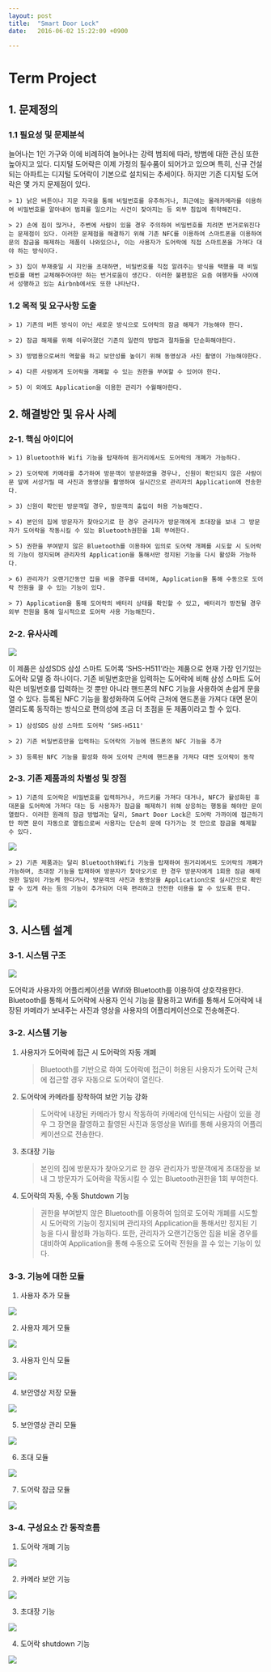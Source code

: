 ```yaml
---
layout: post
title:  "Smart Door Lock"
date:   2016-06-02 15:22:09 +0900

---
```



# Term Project



## 1. 문제정의



### 1.1	필요성 및 문제분석



늘어나는 1인 가구와 이에 비례하여 늘어나는 강력 범죄에 따라, 방범에 대한 관심 또한 높아지고 있다. 디지털 도어락은 이제 가정의 필수품이 되어가고 있으며 특히, 신규 건설되는 아파트는 디지털 도어락이 기본으로 설치되는 추세이다. 하지만 기존 디지털 도어락은 몇 가지 문제점이 있다.

	> 1) 낡은 버튼이나 지문 자국을 통해 비밀번호를 유추하거나, 최근에는 몰래카메라를 이용하여 비밀번호를 알아내어 범죄를 일으키는 사건이 잦아지는 등 외부 침입에 취약해진다.

	> 2) 손에 짐이 많거나, 주변에 사람이 있을 경우 주의하여 비밀번호를 치려면 번거로워진다는 문제점이 있다. 이러한 문제점을 해결하기 위해 기존 NFC를 이용하여 스마트폰을 이용하여 문의 잠금을 해제하는 제품이 나와있으나, 이는 사용자가 도어락에 직접 스마트폰을 가져다 대야 하는 방식이다.

	> 3) 집이 부재중일 시 지인을 초대하면, 비밀번호를 직접 알려주는 방식을 택했을 때 비밀번호를 매번 교체해주어야만 하는 번거로움이 생긴다. 이러한 불편함은 요즘 여행자들 사이에서 성행하고 있는 Airbnb에서도 또한 나타난다.




### 1.2 목적 및 요구사항 도출



	> 1) 기존의 버튼 방식이 아닌 새로운 방식으로 도어락의 잠금 해제가 가능해야 한다.

	> 2) 잠금 해제를 위해 이루어졌던 기존의 일련의 방법과 절차들을 단순화해야한다.

	> 3) 방범용으로써의 역할을 하고 보안성를 높이기 위해 동영상과 사진 촬영이 가능해야한다.

	> 4) 다른 사람에게 도어락을 개폐할 수 있는 권한을 부여할 수 있어야 한다.

	> 5) 이 외에도 Application을 이용한 관리가 수월해야한다.




## 2. 해결방안 및 유사 사례



### 2-1. 핵심 아이디어



	> 1) Bluetooth와 Wifi 기능을 탑재하여 원거리에서도 도어락의 개폐가 가능하다.

	> 2) 도어락에 카메라를 추가하여 방문객이 방문하였을 경우나, 신원이 확인되지 않은 사람이 문 앞에 서성거릴 때 사진과 동영상을 촬영하여 실시간으로 관리자의 Application에 전송한다.

	> 3) 신원이 확인된 방문객일 경우, 방문객의 출입이 허용 가능해진다.

	> 4) 본인의 집에 방문자가 찾아오기로 한 경우 관리자가 방문객에게 초대장을 보내 그 방문자가 도어락을 작동시킬 수 있는 Bluetooth권한을 1회 부여한다.

	> 5) 권한을 부여받지 않은 Bluetooth를 이용하여 임의로 도어락 개폐를 시도할 시 도어락의 기능이 정지되며 관리자의 Application을 통해서만 정지된 기능을 다시 활성화 가능하다.

	> 6) 관리자가 오랜기간동안 집을 비울 경우를 대비해, Application을 통해 수동으로 도어락 전원을 끌 수 있는 기능이 있다.

	> 7) Application을 통해 도어락의 배터리 상태를 확인할 수 있고, 배터리가 방전될 경우 외부 전원을 통해 일시적으로 도어락 사용 가능해진다.




### 2-2. 유사사례



![](http://www.samsungsds-nss.com/ko/solution/country/ddl/img/SHS-h511_001.jpg)

이 제품은 삼성SDS 삼성 스마트 도어록 ‘SHS-H511‘라는 제품으로 현재 가장 인기있는 도어락 모델 중 하나이다. 기존 비밀번호만을 입력하는 도어락에 비해 삼성 스마트 도어락은 비밀번호를 입력하는 것 뿐만 아니라 핸드폰의 NFC 기능을 사용하여 손쉽게 문을 열 수 있다. 등록된 NFC 기능을 활성화하여 도어락 근처에 핸드폰을 가져다 대면 문이 열리도록 동작하는 방식으로 편의성에 조금 더 초점을 둔 제품이라고 할 수 있다.

	> 1) 삼성SDS 삼성 스마트 도어락 ‘SHS-H511'

	> 2) 기존 비밀번호만을 입력하는 도어락의 기능에 핸드폰의 NFC 기능을 추가

	> 3) 등록된 NFC 기능을 활성화 하여 도어락 근처에 핸드폰을 가져다 대면 도어락이 동작

### 2-3. 기존 제품과의 차별성 및 장점



	> 1) 기존의 도어락은 비밀번호를 입력하거나, 카드키를 가져다 대거나, NFC가 활성화된 휴대폰을 도어락에 가져다 대는 등 사용자가 잠금을 해제하기 위해 상응하는 행동을 해야만 문이 열렸다. 이러한 원래의 잠금 방법과는 달리, Smart Door Lock은 도어락 가까이에 접근하기만 하면 문이 자동으로 열림으로써 사용자는 단순히 문에 다가가는 것 만으로 잠금을 해제할 수 있다.

![](https://lh3.googleusercontent.com/-AMFr2D8wkHg/V1h4OalYtVI/AAAAAAABPIo/eYgv6-mZYNQA5gH6gwDBMU1KiWWCQx3UwCL0B/w475-h577-no/%25EA%25B7%25B8%25EB%25A6%25BC1.jpg)

	> 2) 기존 제품과는 달리 Bluetooth와Wifi 기능을 탑재하여 원거리에서도 도어락의 개폐가 가능하며, 초대장 기능을 탑재하여 방문자가 찾아오기로 한 경우 방문자에게 1회용 잠금 해제 권한 일임이 가능케 한다거나, 방문객의 사진과 동영상을 Application으로 실시간으로 확인할 수 있게 하는 등의 기능이 추가되어 더욱 편리하고 안전한 이용을 할 수 있도록 한다.

![](https://lh6.googleusercontent.com/-P16ObHS8vZU/V1h4OqIZkCI/AAAAAAABPIo/rWjKIBYIwDYWtIqGLDT1So-xFOH1aHLAACL0B/w559-h577-no/%25EA%25B7%25B8%25EB%25A6%25BC2.jpg)





## 3. 시스템 설계



### 3-1. 시스템 구조



![](https://lh3.googleusercontent.com/-6IghTG_ewgk/V1QJeQCv80I/AAAAAAAAAA0/RnNwYVdpsiAlPFQ1_eBkuW8yIYeSJwVEwCL0B/w953-h491-no/%25EA%25B5%25AC%25EC%25A1%25B0.png)

도어락과 사용자의 어플리케이션을 Wifi와 Bluetooth를 이용하여 상호작용한다. Bluetooth를 통해서 도어락에 사용자 인식 기능을 활용하고 Wifi를 통해서 도어락에 내장된 카메라가 보내주는 사진과 영상을 사용자의 어플리케이션으로 전송해준다.





### 3-2. 시스템 기능



1) 사용자가 도어락에 접근 시 도어락의 자동 개폐

	> Bluetooth를 기반으로 하여 도어락에 접근이 허용된 사용자가 도어락 근처에 접근할 경우 자동으로 도어락이 열린다.

2) 도어락에 카메라를 장착하여 보안 기능 강화

	> 도어락에 내장된 카메라가 항시 작동하여 카메라에 인식되는 사람이 있을 경우 그 장면을 촬영하고 촬영된 사진과 동영상을 Wifi를 통해 사용자의 어플리케이션으로 전송한다.

3) 초대장 기능

	> 본인의 집에 방문자가 찾아오기로 한 경우 관리자가 방문객에게 초대장을 보내 그 방문자가 도어락을 작동시킬 수 있는 Bluetooth권한을 1회 부여한다.

4) 도어락의 자동, 수동 Shutdown 기능

	> 권한을 부여받지 않은 Bluetooth를 이용하여 임의로 도어락 개폐를 시도할 시 도어락의 기능이 정지되며 관리자의 Application을 통해서만 정지된 기능을 다시 활성화 가능하다. 또한, 관리자가 오랜기간동안 집을 비울 경우를 대비하여 Application을 통해 수동으로 도어락 전원을 끌 수 있는 기능이 있다.





### 3-3. 기능에 대한 모듈



1) 사용자 추가 모듈

![](https://lh3.googleusercontent.com/2A1TXg2MidiWxoV3YyX4bwlTW59OAROgTJcY_o4B8AuoKxkynYrDv_NHCa9dNCZAfJZ-PnBPEneF0v88xaOBYT0uTObkzaCPy-2Fj2zaaoEwiakFsQHPHucavh0PRYddlhwVklcCNHLbDJ6ZbPIgalbw8XgJ-1mGu47tupdO0jzyND-5dEGXnC1g0em3EwLpRXjmdtRsASM200HM6ds3feTwXdfsUeWDsQk6RIjVtUXbemur7li143qMm1FjYIon4vXpjjuahgMCbThi0W17UH6Y3EyCqN-IjYDy0f039OJFBH2KaqL7kRoTfviHND4qqzuHJPxrZ0svme92PxeX0w39PmcstW6ZYp1m0pMyLQj3w5ptMMKRXAZDCNAqpguE_ELvQT5kyaRkCMV5HTTJJT7m8Dc6Zywtlb2JELdD-krs3oAxuB7zeKMFssTyWk1iF3BiCuSLmzHbkTlvR_1NBT5oSgVvk9gZ4o09RxIVNAh88obofE8mes9rQd-NBf3fICpECMCDkS-16I982Eq0nws90WmZrb6aB6J4ELk3z3BtEVRV5a6GT-A7-bBIWlulMN3x-ppydBPYu3sYBPSDD7cFQJ-MHg=w683-h354-no)



2) 사용자 제거 모듈

![](https://lh3.googleusercontent.com/t5D9FC8QGHK84TssAgwzJO-YzB61Y1eWC6elOBWZxZOwyOGQrNh6vX_dljyqVAuXhwQnFKDPm2Hp40vmmONZ9U_mgcY7F6-u8_cx16djNPW8OFqgu6yBjK7SoA1nwHC0Zd93OEDDs9f_-Jh_T8UAaZvvKp5qjjPyD9V6KyRAvNAo4ckj3PPyDwk91ZknKi6acPjnpkoTVKtcjVQfV276iIxzX1BxguCZAhj8IECye7SeKjRri0BnADJmcadOVBn4IwDjMn8UqukKNJqXqCYRB8wWDOQgSX2U8I_HV25rKEkxwu_Ymynm4FyKt8_SYguAq_9iycYo5_DDNYZkbFwLkuL2EUIUUKyrCv_ZV5VbAbqF8FThNRGNXQsfThjQNq9sVCDzR82B38RIBPtV7LxVyDhFJTJaKSAF4IUaeBmMsUhtgzO48j0MFxqvawyp6aYfhXDoqvDcbR-9ihPp0MTSN0IhWb4Hy8XPYBXMPPjoV12UKAL3sBthOW3meVoH1jw90610ecosRPK8CiGQb0Y5jizmPdmmRBukYrWlkHEuVzbJlDMovdu0mdCzQaXGEbtZcceyXdzCIFgUKH70-RMS8dDsagO_Gw=w693-h194-no)


3) 사용자 인식 모듈

![](https://lh3.googleusercontent.com/DXxYYgm7NLMsc5-8d9HZfP1B-5nJEdGSuRNZiWFN2n3PkK_u6Qa4VgsVVdGxygxB5U-OiV7H6f0pINv9GcGjaYr0cej2hwkQtare-FXwv52yfKbEzo68i60KwGFlB14U8gJxknH4ZpuZULxigPMsJal9bbqZJyeDnTwPhZKb4XxcGmZ9ie6TY7KDIITq3Af0QpspzfYDK3_p3YCTFmT9pdQ57vZslr87jV_JmKv9S_Cq-BmmkPYCTHN07ZYX2HCTvAHoyqb2o4RGu2swHvNzbPankBzVAes-ohAgNbETKorc_jF6dQ78nt6lgdbP7jDdmejl4u8nfMyNEvXG5nigLUJsPAg72K5D9jYddFpbG44LQgJC173_7GmAzl_-4qsz-NqKTX1UMFX6D8TItIATAdc9V-TYmDbMn0mHUdtRmfEnSNeCVZVPC02zUQkqYUwAXbroxQweMDs84Wkpxh3u2XVNYgtLVFo-3x9EoQ8kAogoIobDZhWjBbZJW2fZjidAfJ4zr17BkPneRiMZIRIWxWY82Wl5Q_1yVJcMt6CL7LmtDocJ1CYoe8-j2lpGxp4mwjOrrO0vb27lvzyXSXnB5erNN_ldkQ=w918-h328-no)


4) 보안영상 저장 모듈

![](https://lh3.googleusercontent.com/ipw7yaf461RCRJYovQymcyAc80VlZ5JGIOM2C1zg3lUYO5l34BloVYxcS2dJuJOVJ49-CjDiVNsWDq77ngsUfUJDrj6acZj7nxTaLTTY5s6U5jUEJci_2AJJjvRhZBDEzmz7t1qcxs0ExQspUubTHU84L_KJs0mmA7ym3Jhkev2K6k0EjLxpcxGD7rMRdHxi32QqeN5m2wwJG86SXNoUxrogHGkv4o0UgJmIr8_jCTfo7YA2u8Td_7fcVb0xi-I6Ru5WkW9lnFdJQnNrIbzCkyE3ozrpzcpA58GjjBXHF-TOUVDgQ8sK8g2Q3aKES_I2iEsqI6l3yw3lSGr94lDQGk6WPIy9pSviMLVCxl6dRZPkKiiUwjV0vaaj-R2VbdOdQC93oLPOTnm71TDKkYGK-B5njXKOSbHnWUhYfoQJHEi8DvebhZv85vQ1APiaCeHikJWPpBRxJKtRvS7UB5yVLN0PCKfmp3Wg8SoXiujDD-HNO4H3q2rjZ8LEJ4Xl84BwBrwvsF4VEk1_F3oAe20o7oceBlkcES1NzrabOML4Tj8yCX43ytaMmXDOqROLZrOgtLJ63F8qxTtmtPuzVoecc3gHCR7YpA=w680-h190-no)


5) 보안영상 관리 모듈

![](https://lh3.googleusercontent.com/0c--QLMk7eudIl8eSTKoB6iVNnUUF9yyzxWwCRkkpfNJj0KFux6POhC6RR5Yk1nHXZxWLJzwcbrUt1USCy2PtEMbUyPETPbTGGBYcHkST6L13u3jIsYOX64c_dpo-8Amrnnm1GArpf-pwE7h1DPt7I1nmIQO95F-DdLPXqZ2stSjcEU_4BeZ9m3tL9GGXMk8dw0YgI7C9fiBQdUlpelt4sLR2Pe9FLib18rKLmGXYuknYVzragzjnMmfIIAIwSi3_G0q7cF4K4zyyRaIDcfG_ticVIsGe3zOmtus0gdXvIJayv7HxSfOYGCRnCAgLkSb34DqdbNIGMW2KmBqEKhRJtHgBrWSHrMPK8YfRi3-HE_aciPZEeyT6Vmv3Iabeu-j3oY2Kyv_PfGhdkAWmOLzqvk0ytDmtVdBfdXDVGNeBVo2m5iSMLULoNqnanopAcvUrzRP2HDk5bx59k3btv2Wb18BNTx0_qGWVXgsGfrvAUqdaoeGnPQnxFpqDEtcJ-R7c1DJL0rk8KcM5RPv33TDpGVwc02xMHwduaDzwQY8C4cehz30NJFXdJWt4d7eMq2N0NBAq4gb73sFWDxBrbccnsMZ0Hb7pA=w683-h373-no)


6) 초대 모듈

![](https://lh3.googleusercontent.com/1J2AkyDYne1m85a79liCF1coHRZXK2sRVziXr16qDWWg9hTP1iiiz_MrP-SvzpR8fcIaekl3RHOsiFy3jwT5yWyOjq0VeIKaF-nGJYm-A7iA6h1bRL7qqWKwQ2FFDaYP5thjZaqu2AzTZAh0DYIW6YsN1DYwXQAFD3F9OZzOfC0JUJzNXJEQ0519it9fOoI3UFtR593Neo5Zhh7UnWEyKs_K8X28n-8kvuH5lzTq9qSGt4edigAzi03eEmHlq6TmlKX-amnqc5q0hVby9jstofzjgZReNdOnI-4v2FUKLXeflREweBwgUxjlXBUGL9jiZTWA7HWuWnexJExE0uUnitmqcqRXTUaktE6hyT3YEoPW8KMb9Z9ebj0kRHFCvp57LomUPq6loE3z2WgiVrMGKskcxZFl3qV0wM4q2smUeVQl5LNCT7h1USSu8Cu_qOpA0tB4wF9il7i9RDnL07WTMs2i5Dix73KSmZasYM36bBKQJQWl80_WozaNN-RNo7cP8mNuGwJ3IelVftyobho6-rdOy2yLakaoGQgc8RKPWsHWYzgVAQQq7GP-5ULG0RkUdF0mNcFTqw_cIZ3AJierpFCLUghOpg=w713-h312-no)


7) 도어락 잠금 모듈

![](https://lh3.googleusercontent.com/WJGKuVF3E-VknDQ5LYXSOAcR8GlUWlAn7OAzGMUaABi9rJYoPklxvv6YCI8wmt_QFQTRf0b14nt9gt5guqflBOTOo-F9FY7fV-PjaTtoGneXpqD4e7Pn1t0YJbG3oTHpl1QW511XEq3Zd5RaphvMz1y8LCcUNN4pYAETI2deMXdkCd20HpCCGG4DNovM5uNtekgkuwnKw8IFRjrZb1iz5tuudN55WdjjNArX9JgWYWNLLf439m435qRwW-rlwAwlk4yElR661Ss5PMGXTiWRb6OwhrHB7XHXtN829EVoTyNaEtAS7Mtay9nMK5jSDu1uIYSkjt82ifFfAks9fXDxwy4M1NiYTSkkvdOPRZTtri1sAcDfdo2aP4P77dPFKkX_jvwXwsVfoVxb5oOP_mlxm4xkE6SHmmLCuEIT6ltS2pqkUx4EJZIH7JvUESmIZw9TUuTjHWCU9eqwTSVCJUUj_pcP_WRTT2gdPm8KalS73t52kIXr4bfnVDVDZ8KMqxnErr_H8diqXe6tuymqQbqSaZFS4L4ZnVpcJSkyibOkAyJVsq97mGE8XKqo4EYaSiSl_KGpem27hG9xB9GtBS_Oevs863ICZA=w683-h184-no)





### 3-4. 구성요소 간 동작흐름


1) 도어락 개폐 기능

![](https://lh4.googleusercontent.com/-qlgnPDx52I0/V1u6n-PXMEI/AAAAAAAAACI/I1xu4wja4FElrv8DmIrPwf7G35329bnfgCL0B/w622-h235-no/%25EA%25B7%25B8%25EB%25A6%25BC1.png)



2) 카메라 보안 기능

![](https://lh3.googleusercontent.com/-n2QLAn2Ssu0/V1vCiSwJbTI/AAAAAAAAADg/pwsh290Bance4acFPV3FmmMQ7Drmn9rogCL0B/w621-h277-no/%25EA%25B7%25B8%25EB%25A6%25BC2.png)



3) 초대장 기능

![](https://lh4.googleusercontent.com/-wM3Yz2yfOpw/V1vE_yFDotI/AAAAAAAAAFM/y3R2vPeSGgQyDH59kJjaPFmN181E38jxQCL0B/w621-h201-no/%25EA%25B7%25B8%25EB%25A6%25BC3.png)



4) 도어락 shutdown 기능

![](https://lh5.googleusercontent.com/-jHzHjDao1as/V1u7RuYZSVI/AAAAAAAAACw/svWtqyRSZrEeg6AW7cmQor2e3f9bfdnPgCL0B/w622-h292-no/%25EA%25B7%25B8%25EB%25A6%25BC4.png)


